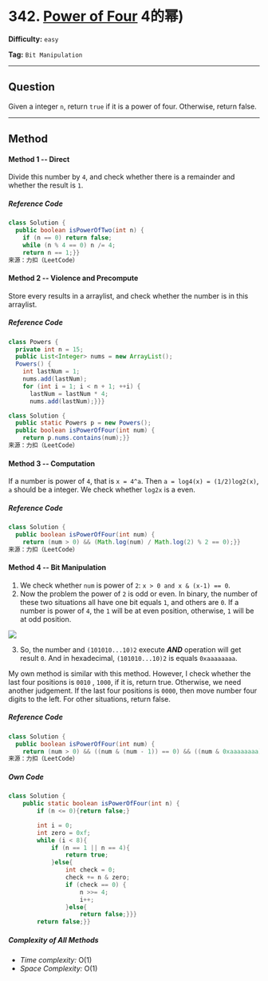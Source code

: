 # 342. [Power of Four][PF] 4的幂)

[PF]: https://leetcode-cn.com/problems/power-of-four/solution/	"Power of Four"

**Difficulty:** `easy`

**Tag:** `Bit Manipulation`

------

## Question

Given a integer `n`, return `true` if it is a power of four. Otherwise, return false.

------

## Method

#### Method 1 -- Direct

Divide this number by `4`, and check whether there is a remainder and whether the result is `1`.

##### Reference Code

```java
class Solution {
  public boolean isPowerOfTwo(int n) {
    if (n == 0) return false;
    while (n % 4 == 0) n /= 4;
    return n == 1;}}
来源：力扣（LeetCode）
```

#### Method 2 -- Violence and Precompute

Store every results in a arraylist, and check whether the number is in this arraylist.

##### Reference Code

```java
class Powers {
  private int n = 15;
  public List<Integer> nums = new ArrayList();
  Powers() {
    int lastNum = 1;
    nums.add(lastNum);
    for (int i = 1; i < n + 1; ++i) {
      lastNum = lastNum * 4;
      nums.add(lastNum);}}}

class Solution {
  public static Powers p = new Powers();
  public boolean isPowerOfFour(int num) {
    return p.nums.contains(num);}}
来源：力扣（LeetCode）
```

#### Method 3 -- Computation

If a number is power of `4`, that is `x = 4^a`. Then `a = log4(x) = (1/2)log2(x)`, `a` should be a integer. We check whether `log2x` is a even.

##### Reference Code

```java
class Solution {
  public boolean isPowerOfFour(int num) {
    return (num > 0) && (Math.log(num) / Math.log(2) % 2 == 0);}}
来源：力扣（LeetCode）
```

#### Method 4 -- Bit Manipulation

1. We check whether `num` is power of `2`: `x > 0 and x & (x-1) == 0`.
2. Now the problem the power of `2` is odd or even. In binary, the number of these two situations all have one bit equals `1`, and others are `0`. If a number is power of `4`, the `1` will be at even position, otherwise, `1` will be at odd position.

![](https://pic.leetcode-cn.com/0f9a7930019058316c0e139dc59935b8a10ef6291d2e9fd7b64ff1b09573e016-file_1577945397186)

3. So, the number and `(101010...10)2` execute ***AND*** operation will get result `0`. And in hexadecimal, `(101010...10)2` is equals `0xaaaaaaaa`.

My own method is similar with this method. However, I check whether the last four positions is `0010` , `1000`, if it is, return true. Otherwise, we need another judgement. If the last four positions is `0000`, then move number four digits to the left. For other situations, return false.

##### Reference Code

```java
class Solution {
  public boolean isPowerOfFour(int num) {
    return (num > 0) && ((num & (num - 1)) == 0) && ((num & 0xaaaaaaaa) == 0);}}
来源：力扣（LeetCode）
```

##### Own Code

```java
class Solution {
    public static boolean isPowerOfFour(int n) {
        if (n <= 0){return false;}

        int i = 0;
        int zero = 0xf;
        while (i < 8){
            if (n == 1 || n == 4){
                return true;
            }else{
                int check = 0;
                check += n & zero;
                if (check == 0) {
                    n >>= 4;
                    i++;
                }else{
                    return false;}}}
        return false;}}
```

##### Complexity of All Methods

- *Time complexity:* O(1)
- *Space Complexity:* O(1)